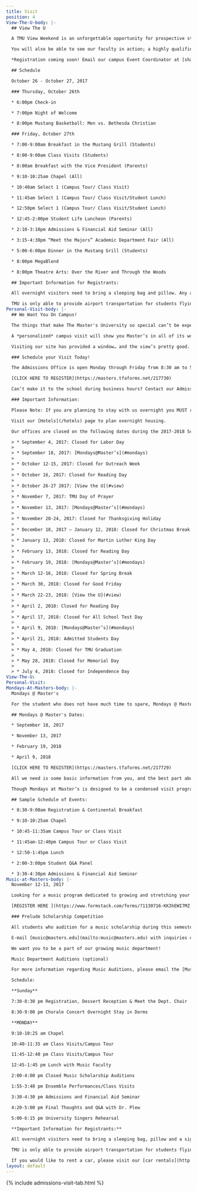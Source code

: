 ```yaml
---
title: Visit
position: 4
View-The-U-body: |-
  ## View The U

  A TMU View Weekend is an unforgettable opportunity for prospective students to experience dorm life and attend classes, chapel services, and intercollegiate athletic events.

  You will also be able to see our faculty in action; a highly qualified team of godly men and women who are dedicated to cultivating the spiritual and academic potential of our students through personal, one-on-one attention.

  *Registration coming soon! Email our campus Event Coordinator at [shaynes@masters.edu ](mailto:shaynes@masters.edu)to be notified when registration is open*

  ## Schedule

  October 26 - October 27, 2017

  ### Thursday, October 26th

  * 6:00pm Check-in

  * 7:00pm Night of Welcome

  * 8:00pm Mustang Basketball: Men vs. Bethesda Christian

  ### Friday, October 27th

  * 7:00-9:00am Breakfast in the Mustang Grill (Students)

  * 8:00-9:00am Class Visits (Students)

  * 8:00am Breakfast with the Vice President (Parents)

  * 9:10-10:25am Chapel (All)

  * 10:40am Select 1 (Campus Tour/ Class Visit)

  * 11:45am Select 1 (Campus Tour/ Class Visit/Student Lunch)

  * 12:50pm Select 1 (Campus Tour/ Class Visit/Student Lunch)

  * 12:45-2:00pm Student Life Luncheon (Parents)

  * 2:10-3:10pm Admissions & Financial Aid Seminar (All)

  * 3:15-4:30pm “Meet the Majors” Academic Department Fair (All)

  * 5:00-6:00pm Dinner in the Mustang Grill (Students)

  * 8:00pm MegaBlend

  * 8:00pm Theatre Arts: Over the River and Through the Woods

  ## Important Information for Registrants:

  All overnight visitors need to bring a sleeping bag and pillow. Any additional overnight evenings in the dorm will cost $10 per night. Unfortunately, we cannot house chaperones or parents in the dorms. Please visit our [hotels](http://www.masters.edu/hotels) page to plan overnight housing at a local area hotel.

  TMU is only able to provide airport transportation for students flying unaccompanied. If possible, please make all attempts to fly into [Burbank Airport](http://www.burbankairport.com/) (BUR).
Personal-Visit-body: |-
  ## We Want You On Campus!

  The things that make The Master's University so special can’t be experienced on your computer. You’ve got to see it for yourself! If you’re curious about the University, your next step should be to schedule a tour.

  A *personalized* campus visit will show you Master’s in all of its wonderful dimensions. You’ll see the seniors praying together on a bench in front of the library, the professor who’s laughing with his students over a meal in the cafeteria, and the flurry of activity in the dorms because someone just returned from Starbucks. You’ll feel the crowd at Bross Court, experience the energy of our classrooms, and hear the power of our chapel service.

  Visiting our site has provided a window… and the view’s pretty good. But a visit is the door, and what’s on the other side may just be your future.

  ### Schedule your Visit Today!

  The Admissions Office is open Monday through Friday from 8:30 am to 5:00 pm. During the school year, we run campus tours M/W/F at 10:30 am and 2:00 pm and Tues/Thurs at 10:00 am and 2:30 pm from Rutherford Hall. During the summer our tours depart at 10:00 am & 2:00 pm, to schedule a tour this summer please call 661-362-2602. Sign up for one today!

  [CLICK HERE TO REGISTER](https://masters.tfaforms.net/217730)

  Can’t make it to the school during business hours? Contact our Admissions Office in advance for a copy of our self-guided tour!

  ### Important Information:

  Please Note: If you are planning to stay with us overnight you MUST review our [Overnight Visit Policy](http://www.masters.edu/undergrad/visit/overnight/). This provides important information for individual and group visits. Every overnight visitor must turn in a completed [Overnight Stay Release Form](/media/870365/tmu_activityrelease-2017.pdf).

  Visit our [Hotels](/hotels) page to plan overnight housing.

  Our offices are closed on the following dates during the 2017-2018 School Year (if your visit falls on a Mondays at Master’s or a College View Weekend, please sign up for either of those events on the [Mondays at Master’s](#mondays) page and the [View Weekend](#view) page):

  > * September 4, 2017: Closed for Labor Day
  >
  > * September 18, 2017: [Mondays@Master’s](#mondays)
  >
  > * October 12-15, 2017: Closed for Outreach Week
  >
  > * October 16, 2017: Closed for Reading Day
  >
  > * October 26-27 2017: [View the U](#view)
  >
  > * November 7, 2017: TMU Day of Prayer
  >
  > * November 13, 2017: [Mondays@Master’s](#mondays)
  >
  > * November 20-24, 2017: Closed for Thanksgiving Holiday
  >
  > * December 18, 2017 – January 12, 2018: Closed for Christmas Break
  >
  > * January 13, 2018: Closed for Martin Luther King Day
  >
  > * February 13, 2018: Closed for Reading Day
  >
  > * February 19, 2018: [Mondays@Master’s](#mondays)
  >
  > * March 12-16, 2018: Closed for Spring Break
  >
  > * March 30, 2018: Closed for Good Friday
  >
  > * March 22-23, 2018: [View the U](#view)
  >
  > * April 2, 2018: Closed for Reading Day
  >
  > * April 17, 2018: Closed for All School Test Day
  >
  > * April 9, 2018: [Mondays@Master’s](#mondays)
  >
  > * April 21, 2018: Admitted Students Day
  >
  > * May 4, 2018: Closed for TMU Graduation
  >
  > * May 28, 2018: Closed for Memorial Day
  >
  > * July 4, 2018: Closed for Independence Day
View-The-U: 
Personal-Visit: 
Mondays-At-Masters-body: |-
  Mondays @ Master's

  For the student who does not have much time to spare, Mondays @ Master’s is a great opportunity to get a snapshot of what TMU is all about. Come visit classes, take a campus tour, attend chapel, learn about financial aid opportunities, meet some of our current TMU students, and get all of your questions about TMU answered. It is the complete college visit packed into one fun-filled day!

  ## Mondays @ Master's Dates:

  * September 18, 2017

  * November 13, 2017

  * February 19, 2018

  * April 9, 2018

  [CLICK HERE TO REGISTER](https://masters.tfaforms.net/217729)

  All we need is some basic information from you, and the best part about it is that it’s free! Once you have signed up we will send you a confirmation with all of the information you may need for your visit to TMU. Parents are also welcome and encouraged to attend. Let us know how we can help you make this college-decision process easier. We would love to see you here!

  Though Mondays at Master’s is designed to be a condensed visit program and is not designed primarily to accommodate overnight visitors, it is possible that a Mondays at Master’s visitor might want to stay overnight in the dorms. If this is the case, any registered Mondays at Master’s attendee will need to read our [Overnight Visit Policy](http://www.masters.edu/undergrad/visit/overnight/) for details about staying overnight and email our Visit Coordinator. All overnight visitors need to bring a sleeping bag and pillow. Unfortunately, we cannot house chaperones or parents in the dorms. Please visit our [hotels](/hotels) page to plan overnight housing at a local area hotel. If you would like to rent a car, please visit our [car rentals](http://www.enterprise.com/car_rental/deeplinkmap.do?bid=002&cust=32J2051) page to rent a car.

  ## Sample Schedule of Events:

  * 8:30-9:00am Registration & Continental Breakfast

  * 9:10-10:25am Chapel

  * 10:45-11:35am Campus Tour or Class Visit

  * 11:45am-12:40pm Campus Tour or Class Visit

  * 12:50-1:45pm Lunch

  * 2:00-3:00pm Student Q&A Panel

  * 3:30-4:30pm Admissions & Financial Aid Seminar
Music-at-Masters-body: |-
  November 12-13, 2017

  Looking for a music program dedicated to growing and stretching your talent and your character? Come check out The Master’s University Music Department! While you're here, you'll have the opportunity to meet our faculty and current students, visit classes and chapel, stay in the dorms, tour the campus and hear our ensembles perform. You'll also be able to learn more about enrollment and financial aid at TMU as well as audition for a music scholarship.

  [REGISTER HERE ](https://www.formstack.com/forms/?1130716-KK3hEWI7MZ "Register Here")  By November 6th.

  ### Prelude Scholarship Competition

  All students who audition for a music scholarship during this semester's Prelude will be considered for a special one-year Prelude Scholarship in the amount of $2000. This award will be given in addition to any other earned scholarships, music or otherwise. The recipient of this scholarship will be chosen and awarded during Prelude weekend.

  E-mail [music@masters.edu](mailto:music@masters.edu) with inquiries or call 800-568-6248 ×2279.

  We want you to be a part of our growing music department!

  Music Department Auditions (optional)

  For more information regarding Music Auditions, please email the [Music Department](mailto:music@masters.edu)

  Schedule:

  **Sunday**

  7:30-8:30 pm Registration, Dessert Reception & Meet the Dept. Chair

  8:30-9:00 pm Chorale Concert Overnight Stay in Dorms

  **MONDAY**

  9:10-10:25 am Chapel

  10:40-11:35 am Class Visits/Campus Tour

  11:45-12:40 pm Class Visits/Campus Tour

  12:45-1:45 pm Lunch with Music Faculty

  2:00-4:00 pm Closed Music Scholarship Auditions

  1:55-3:40 pm Ensemble Performances/Class Visits

  3:30-4:30 pm Admissions and Financial Aid Seminar

  4:20-5:00 pm Final Thoughts and Q&A with Dr. Plew

  5:00-6:15 pm University Singers Rehearsal

  **Important Information for Registrants:**

  All overnight visitors need to bring a sleeping bag, pillow and a signed copy of the official [TMU Overnight Stay Release Form](http://www.masters.edu/media/868918/prelude-activity-release-form.pdf "Prelude Activity Release Form"). *(If the visiting student is under 18, this form must be signed by a legal parent or guardian.) *The cost of Prelude covers Sunday night; any additional overnight evenings in the dorm will cost $10 per night. Unfortunately, we cannot house chaperones or parents in the dorms. Please visit our [hotels](http://www.masters.edu/hotels) page to plan overnight housing at a local area hotel.

  TMU is only able to provide airport transportation for students flying unaccompanied. If possible, please make all attempts to fly into [Burbank Airport](http://www.burbankairport.com/) (BUR).

  If you would like to rent a car, please visit our [car rentals](http://www.enterprise.com/car_rental/deeplinkmap.do?bid=002&cust=32J2051) page for booking information. Complimentary campus parking passes are available [here](http://www.masters.edu/media/683327/CVW%20Parking%20Pass.pdf).
layout: default
---
```


{% include admissions-visit-tab.html %}
